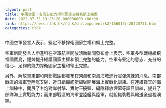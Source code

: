 ```yaml
---
layout: post
title: 中國空軍︰有信心能力捍衛國家主權和領土完整
date: 2022-07-31 13:23:20.000000000 +08:00
link: https://news.rthk.hk/rthk/ch/component/k2/1660195-20220731.htm
categories: rthk
---
```


中國空軍發言人表示，堅定不移捍衛國家主權和領土完整。

空軍新聞發言人申進科在空軍航空開放活動新聞發布會上表示，空軍多型戰機繞飛祖國寶島，錘煉提升維護國家主權和領土完整的能力。空軍有堅定的意志、充分的信心、足夠的能力捍衛國家主權和領土完整。

另外，解放軍東部和南部戰區都發布在東海和南海海域進行實彈演練的消息。南部戰區的海軍登陸艦支隊，近日組織艦艇編隊開展海上實戰化訓練。在連續數天的海上訓練中，開展了主炮對岸射擊、實射干擾彈、編隊釋放煙幕等課目訓練，提升了部隊海上實戰能力；而東部戰區的海軍登陸艦與陸軍，就組織裝載與輸送全過程演練。
